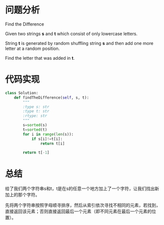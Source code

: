# 问题分析

Find the Difference

Given two strings **s** and **t** which consist of only lowercase letters.

String **t** is generated by random shuffling string **s** and then add one more letter at a random position.

Find the letter that was added in **t**.

# 代码实现

```python
class Solution:
    def findTheDifference(self, s, t):
        """
        :type s: str
        :type t: str
        :rtype: str
        """
        s=sorted(s)
        t=sorted(t)
        for i in range(len(s)):
            if s[i]!=t[i]:
                return t[i]
            
        return t[-1]
```

# 总结

给了我们两个字符串s和t，t是在s的任意一个地方加上了一个字符，让我们找出新加上的那个字符。

先将两个字符串按照字母顺寻排序，然后从索引依次寻找不相同的元素，若找到，直接返回该元素；否则直接返回最后一个元素（即不同元素在最后一个元素的位置）。